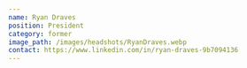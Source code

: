 ```yaml
---
name: Ryan Draves
position: President
category: former
image_path: /images/headshots/RyanDraves.webp
contact: https://www.linkedin.com/in/ryan-draves-9b7094136
---
```

